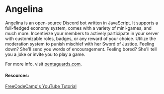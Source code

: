 # Angelina
Angelina is an open-source Discord bot written in JavaScript. It supports a full-fledged economy system, comes with a variety of mini-games, 
and much more. Incentivize your members to actively participate in your server with customizable roles, badges, or any reward of your choice. 
Utilize the moderation system to punish mischief with her Sword of Justice. Feeling down? She'll send you words of encouragement. Feeling bored? 
She'll tell you a joke or invite you to play a game.

For more info, visit [pentaguards.com](https://www.pentaguards.com).

#### Resources:
[FreeCodeCamp's YouTube Tutorial](https://youtu.be/7rU_KyudGBY)
